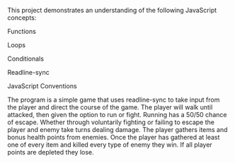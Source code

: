 This project demonstrates an understanding of the following JavaScript concepts:

 Functions 
 
 Loops
 
 Conditionals 
 
 Readline-sync 
 
 JavaScript Conventions
 
 The program is a simple game that uses readline-sync to take input from the player and direct the course of the game. The player will walk until attacked, then given the option to run or fight. Running has a 50/50 chance of escape. Whether through voluntarily fighting or failing to escape the player and enemy take turns dealing damage. The player gathers items and bonus health points from enemies. Once the player has gathered at least one of every item and killed every type of enemy they win. If all player points are depleted they lose.